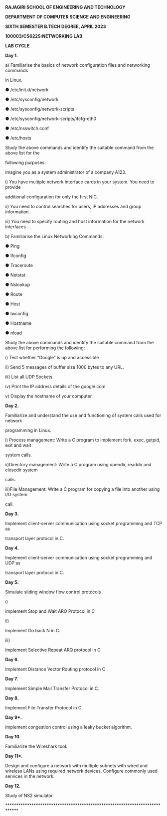 ﻿**RAJAGIRI SCHOOL OF ENGINEERING AND TECHNOLOGY**

**DEPARTMENT OF COMPUTER SCIENCE AND ENGINEERING**

**SIXTH SEMESTER B.TECH DEGREE, APRIL 2023**

**100003/CS622S:NETWORKING LAB**

**LAB CYCLE**

**Day 1.**

a) Familiarise the basics of network configuration files and networking commands

in Linux.

● /etc/init.d/network

● /etc/sysconfig/network

● /etc/sysconfig/network-scripts

● /etc/sysconfig/network-scripts/ifcfg-eth0

● /etc/nsswitch.conf

● /etc/hosts

Study the above commands and identify the suitable command from the above list for the

following purposes:

Imagine you as a system administrator of a company A123.

i) You have multiple network interface cards in your system. You need to provide

additional configuration for only the first NIC.

ii) You need to control searches for users, IP addresses and group information.

iii) You need to specify routing and host information for the network interfaces

b) Familiarise the Linux Networking Commands:

● Ping

● Ifconfig

● Traceroute

● Netstat

● Nslookup

● Route

● Host

● Iwconfig

● Hostname

● nload

Study the above commands and identify the suitable command from the above list for performing the following:

i) Test whether “Google” is up and accessible

ii) Send 5 messages of buffer size 1000 bytes to any URL.

iii) List all UDP Sockets.

iv) Print the IP address details of the google.com

v) Display the hostname of your computer.

**Day 2.**

Familiarize and understand the use and functioning of system calls used for network

programming in Linux.

i) Process management: Write a C program to implement fork, exec, getpid, exit and wait

system calls.

ii)Directory management: Write a C program using opendir, readdir and closedir system

calls.

iii)File Management: Write a C program for copying a file into another using I/O system

call.

**Day 3.**

Implement client-server communication using socket programming and TCP as

transport layer protocol in C.


**Day 4.**

Implement client-server communication using socket programming and UDP as

transport layer protocol in C.

**Day 5.**

Simulate sliding window flow control protocols

i)

Implement Stop and Wait ARQ Protocol in C

ii)

Implement Go back N in C.

iii)

Implement Selective Repeat ARQ protocol in C

**Day 6.**

Implement Distance Vector Routing protocol in C .

**Day 7.**

Implement Simple Mail Transfer Protocol in C.

**Day 8.**

Implement File Transfer Protocol in C.

**Day 9\*.**

Implement congestion control using a leaky bucket algorithm.

**Day 10.**

Familiarize the Wireshark tool.

**Day 11\*.**

Design and configure a network with multiple subnets with wired and wireless LANs using required network devices. Configure commonly used services in the network.

**Day 12.**

Study of NS2 simulator.

\*\*\*\*\*\*\*\*\*\*\*\*\*\*\*\*\*\*\*\*\*\*\*\*\*\*\*\*\*\*\*\*\*\*\*\*\*\*\*\*\*\*\*\*\*\*\*\*\*\*\*\*\*\*\*\*\*\*\*\*\*\*\*\*\*\*\*\*\*\*\*\*\*\*\*\*\*



